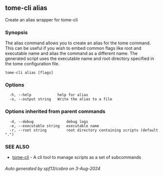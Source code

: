 ## tome-cli alias

Create an alias wrapper for tome-cli

### Synopsis

The alias command allows you to create an alias for the tome command.
This can be useful if you wish to embed common flags like root and executable name and alias the command as a different name.
The generated script uses the executable name and root directory specified in the tome configuration file.

```
tome-cli alias [flags]
```

### Options

```
  -h, --help            help for alias
  -o, --output string   Write the alias to a file
```

### Options inherited from parent commands

```
  -d, --debug               debug logs
  -e, --executable string   executable name
  -r, --root string         root directory containing scripts (default ".")
```

### SEE ALSO

* [tome-cli](tome-cli.md)	 - A cli tool to manage scripts as a set of subcommands

###### Auto generated by spf13/cobra on 3-Aug-2024

